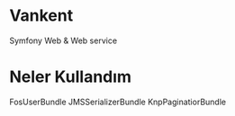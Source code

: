 Vankent 
========================

Symfony Web & Web service 

Neler Kullandım
========================
FosUserBundle
JMSSerializerBundle
KnpPaginatiorBundle

